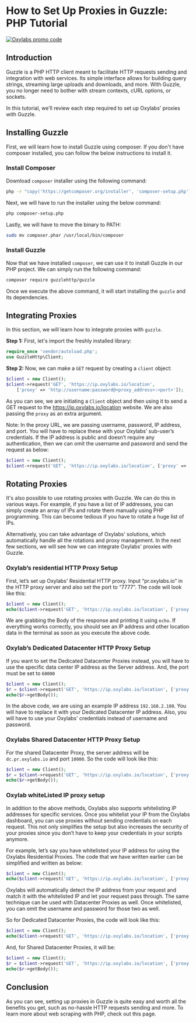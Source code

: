 # How to Set Up Proxies in Guzzle: PHP Tutorial

[![Oxylabs promo code](https://user-images.githubusercontent.com/129506779/250792357-8289e25e-9c36-4dc0-a5e2-2706db797bb5.png)](https://oxylabs.go2cloud.org/aff_c?offer_id=7&aff_id=877&url_id=112)


## Introduction

Guzzle is a PHP HTTP client meant to facilitate HTTP requests sending and integration with web services. Its simple interface allows for building query strings, streaming large uploads and downloads, and more. With Guzzle, you no longer need to bother with stream contexts, cURL options, or sockets. 

In this tutorial, we’ll review each step required to set up Oxylabs’ proxies with Guzzle.

## Installing Guzzle

First, we will learn how to install Guzzle using composer. If you don't have composer installed, you can follow the below instructions to install it. 

### Install Composer

Download `composer` installer using the following command:

```bash
php -r "copy('https://getcomposer.org/installer', 'composer-setup.php');"
```

Next, we will have to run the installer using the below command:

```bash
php composer-setup.php
```

Lastly, we will have to move the binary to PATH:

```bash
sudo mv composer.phar /usr/local/bin/composer
```

### Install Guzzle

Now that we have installed `composer`, we can use it to install Guzzle in our PHP project. We can simply run the following command:

```bash
composer require guzzlehttp/guzzle
```

Once we execute the above command, it will start installing the `guzzle` and its dependencies.

## Integrating Proxies

In this section, we will learn how to integrate proxies with `guzzle`. 

**Step 1:** First, let's import the freshly installed library:

```php
require_once 'vendor/autoload.php';
use GuzzleHttp\Client;
```

**Step 2:** Now, we can make a `GET` request by creating a `client` object:

```php
$client = new Client();
$client->request('GET', 'https://ip.oxylabs.io/location', 
    ['proxy' => 'http://username:password@<proxy_address>:<port>']);
```

As you can see, we are initiating a `Client` object and then using it to send a GET request to the <https://ip.oxylabs.io/location> website. We are also passing the `proxy` as an extra argument.

Note: In the proxy URL, we are passing username, password, IP address, and port. You will have to replace these with your Oxylabs’ sub-user’s credentials. If the IP address is public and doesn’t require any authentication, then we can omit the username and password and send the request as below:

```php
$client = new Client(); 
$client->request('GET', 'https://ip.oxylabs.io/location', ['proxy' => 'http://<proxy_address>:<port>']); 
```

## Rotating Proxies

It's also possible to use rotating proxies with Guzzle. We can do this in various ways. For example, if you have a list of IP addresses, you can simply create an array of IPs and rotate them manually using PHP programming. This can become tedious if you have to rotate a huge list of IPs.

Alternatively, you can take advantage of Oxylabs’ solutions, which automatically handle all the rotations and proxy management. In the next few sections, we will see how we can integrate Oxylabs' proxies with Guzzle. 

### Oxylab’s residential HTTP Proxy Setup

First, let’s set up Oxylabs' Residential HTTP proxy. Input “pr.oxylabs.io” in the HTTP proxy server and also set the port to “7777”. The code will look like this:

```php
$client = new Client();
echo($client->request('GET', 'https://ip.oxylabs.io/location', ['proxy' => 'http://username:password@pr.oxylabs.io:7777'])->getBody());
```

We are grabbing the Body of the response and printing it using `echo`. If everything works correctly, you should see an IP address and other location data in the terminal as soon as you execute the above code. 

### Oxylab’s Dedicated Datacenter HTTP Proxy Setup

If you want to set the Dedicated Datacenter Proxies instead, you will have to use the specific
data center IP address as the Server address. And, the port must be set to `60000`

```php
$client = new Client();
$r = $client->request('GET', 'https://ip.oxylabs.io/location', ['proxy' => 'http://username:password@192.168.2.100:60000'])
echo($r->getBody());
```

In the above code, we are using an example IP address `192.168.2.100`. You will have to
replace it with your Dedicated Datacenter IP address. Also, you will have to use your Oxylabs' credentials instead of username and password.

### Oxylabs Shared Datacenter HTTP Proxy Setup

For the shared Datacenter Proxy, the server address will be `dc.pr.oxylabs.io` and port
`10000`. So the code will look like this:

```php
$client = new Client();
$r = $client->request('GET', 'https://ip.oxylabs.io/location', ['proxy' => 'http://username:password@dc.pr.oxylabs.io:10000'])
echo($r->getBody());
```

### Oxylab whiteListed IP proxy setup

In addition to the above methods, Oxylabs also supports whitelisting IP addresses  for specific services. Once you whitelist your IP from the Oxylabs dashboard, you can use proxies without sending credentials on each request. This not only simplifies the setup but also increases the security of your proxies since you don’t have to keep your credentials in your scripts anymore. 

For example, let’s say you have whitelisted your IP address for using the Oxylabs Residential Proxies. The code that we have written earlier can be simplified and written as below:

```php
$client = new Client();
echo($client->request('GET', 'https://ip.oxylabs.io/location', ['proxy' => 'http://pr.oxylabs.io:7777'])->getBody());
```

Oxylabs will automatically detect the IP address from your request and match it with the whitelisted IP and let your request pass through. The same technique can be used with Datacenter Proxies as well. Once whitelisted, you can omit the username and password for those two as well.

So for Dedicated Datacenter Proxies, the code will look like this:

```php
$client = new Client();
echo($client->request('GET', 'https://ip.oxylabs.io/location', ['proxy' => 'http://192.168.2.100:60000'])→getBody());
```

And, for Shared Datacenter Proxies, it will be:

```php
$client = new Client(); 
$r = $client->request('GET', 'https://ip.oxylabs.io/location', ['proxy' => 'http://dc.pr.oxylabs.io:10000']) 
echo($r->getBody());
```

## Conclusion

As you can see, setting up proxies in Guzzle is quite easy and worth all the benefits you get, such as no-hassle HTTP requests sending and more. To learn more about web scraping with PHP, check out this page.
